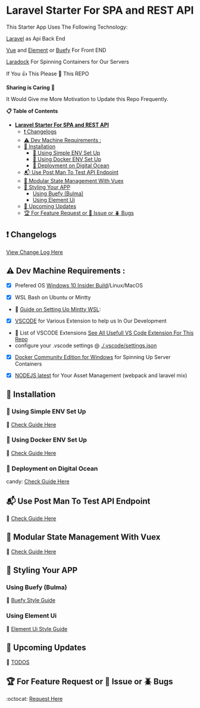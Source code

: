 # **Laravel Starter For SPA and REST API**

This Starter App Uses  The Following Technology:

[Laravel](https://laravel.com/) as Api Back End

[Vue](https://vuejs.org//) and [Element](https://github.com/ElemeFE/element) or [Buefy](https://buefy.github.io/) For Front END

[Laradock](https://github.com/laradock/laradock) For Spinning Containers for Our Servers


If You :thumbsup: This Please :star2: This REPO

**Sharing is Caring**  :sparkling_heart:

It Would Give me More Motivation to Update this Repo Frequently.

    
**:clipboard: Table of Contents**

<!-- TOC -->

- [**Laravel Starter For SPA and REST API**](#laravel-starter-for-spa-and-rest-api)
    - [:heavy_exclamation_mark: Changelogs](#heavy_exclamation_mark-changelogs)
    - [:warning: Dev Machine Requirements :](#warning-dev-machine-requirements-)
    - [:wine_glass: Installation](#wine_glass-installation)
        - [:hammer: Using Simple ENV Set Up](#hammer-using-simple-env-set-up)
        - [:whale: Using Docker ENV Set Up](#whale-using-docker-env-set-up)
        - [:ocean: Deployment on Digital Ocean](#ocean-deployment-on-digital-ocean)
    - [:mailbox_with_mail: Use Post Man To Test API Endpoint](#mailbox_with_mail-use-post-man-to-test-api-endpoint)
    - [:minidisc: Modular State Management With Vuex](#minidisc-modular-state-management-with-vuex)
    - [:art: Styling Your APP](#art-styling-your-app)
        - [Using Buefy (Bulma)](#using-buefy-bulma)
        - [Using Element Ui](#using-element-ui)
    - [:dart: Upcoming Updates](#dart-upcoming-updates)
    - [:trophy: For Feature Request or :name_badge: Issue or :beetle: Bugs](#trophy-for-feature-request-or-name_badge-issue-or-beetle-bugs)

<!-- /TOC -->



## :heavy_exclamation_mark: Changelogs

[View Change Log Here](./Docs/Changelog.md)

## :warning: Dev Machine Requirements :

 - [x] Prefered OS [Windows 10 Insider Build](https://insider.windows.com/Install/PC)/Linux/MacOS

 - [x] WSL Bash on Ubuntu or Mintty 
  - :candy: [Guide on Setting Up Mintty WSL](https://github.com/g0ld3lux/laravel-wsl-dev-machine):

 - [x] [VSCODE](https://code.visualstudio.com/) for Various Extension to help us In Our Development

- :rainbow: List of VSCODE Extensions
[See All Usefull VS Code Extension For This Repo](./Docs/VSExtension.md)
- configure your .vscode settings @ [./.vscode/settings.json](./.vscode/settings.json)

 - [x] [Docker Community Edition for Windows](https://store.docker.com/editions/community/docker-ce-desktop-windows) for Spinning Up Server Containers

 - [x] [NODEJS latest](https://nodejs.org/en/) for Your Asset Management (webpack and laravel mix)

## :wine_glass: Installation

### :hammer: Using Simple ENV Set Up

:closed_book: [Check Guide Here](./Docs/SimpleENVSetUp.md)


### :whale: Using Docker ENV Set Up
:closed_book: [Check Guide Here](./Docs/DockerENVSetUp.md)

### :ocean: Deployment on Digital Ocean
candy: [Check Guide Here](https://gist.github.com/g0ld3lux/4145d031bccf66404dcdb78e9c30dc11)

## :mailbox_with_mail: Use Post Man To Test API Endpoint

:blue_book: [Check Guide Here](./Docs/API.md)

## :minidisc: Modular State Management With Vuex

:blue_book: [Check Guide Here](./Docs/StateManagement.md)

## :art: Styling Your APP

### Using Buefy (Bulma)
:orange_book: [Buefy Style Guide](./Docs/BuefyStyling.md)

### Using Element Ui
:orange_book: [Element Ui Style Guide](./Docs/ElementUi.md)

## :dart: Upcoming Updates
:memo: [TODOS](./Docs/Todo.md)

## :trophy: For Feature Request or :name_badge: Issue or :beetle: Bugs 
:octocat: [Request Here](https://github.com/g0ld3lux/laravel-vue-starter/issues/new)
